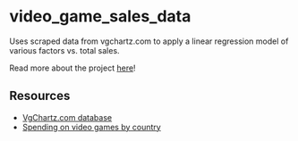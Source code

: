 # video_game_sales_data
Uses scraped data from vgchartz.com to apply a linear regression model of various factors vs. total sales.

Read more about the project [here](https://medium.com/the-gaming-data-scientist/analysis-of-video-game-sales-7d078097399a)!

## Resources
- [VgChartz.com database](http://vgchartz.com)
- [Spending on video games by country](https://newzoo.com/wp-content/uploads/2016/03/Newzoo_2018_Global_Games_Market_per_Region-1024x576.png)

